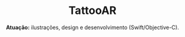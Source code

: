 ---
title: TattooAR
subtitle: '<b>Atuação:</b> ilustrações, design e desenvolvimento (Swift/Objective-C).'
description: 'Aplicativo iOS de Realidade Aumentada para tatuagens removíveis.'
gallery:
  direction: portrait
  folder: tattooar
  images:
  - '00.jpg'
  - '01.jpg'
  - '02.jpg'
  - '03.jpg'
  - '04.jpg'
  - '05.jpg'
  - '06.jpg'
  - '07.jpg'
  - '08.jpg'
  - '09.jpg'
  - '10.jpg'
---